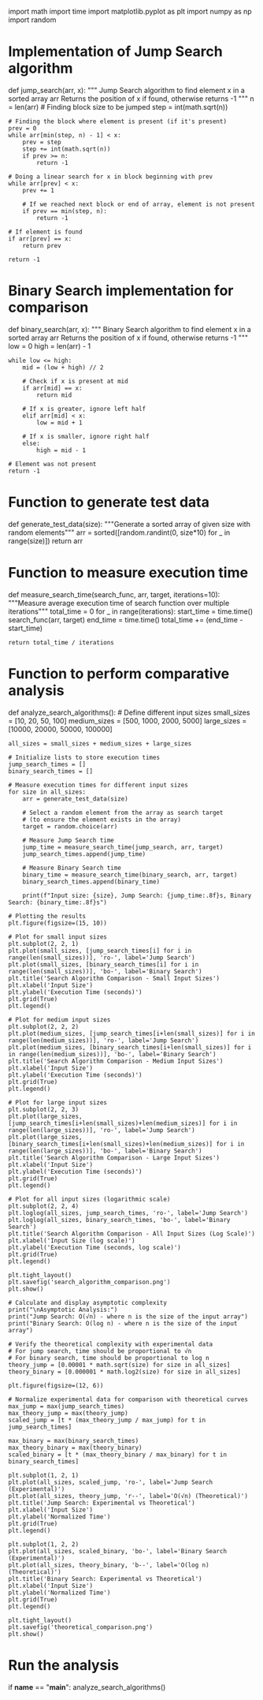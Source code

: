 import math
import time
import matplotlib.pyplot as plt
import numpy as np
import random

# Implementation of Jump Search algorithm
def jump_search(arr, x):
    """
    Jump Search algorithm to find element x in a sorted array arr
    Returns the position of x if found, otherwise returns -1
    """
    n = len(arr)
    # Finding block size to be jumped
    step = int(math.sqrt(n))
    
    # Finding the block where element is present (if it's present)
    prev = 0
    while arr[min(step, n) - 1] < x:
        prev = step
        step += int(math.sqrt(n))
        if prev >= n:
            return -1
    
    # Doing a linear search for x in block beginning with prev
    while arr[prev] < x:
        prev += 1
        
        # If we reached next block or end of array, element is not present
        if prev == min(step, n):
            return -1
    
    # If element is found
    if arr[prev] == x:
        return prev
    
    return -1

# Binary Search implementation for comparison
def binary_search(arr, x):
    """
    Binary Search algorithm to find element x in a sorted array arr
    Returns the position of x if found, otherwise returns -1
    """
    low = 0
    high = len(arr) - 1
    
    while low <= high:
        mid = (low + high) // 2
        
        # Check if x is present at mid
        if arr[mid] == x:
            return mid
        
        # If x is greater, ignore left half
        elif arr[mid] < x:
            low = mid + 1
        
        # If x is smaller, ignore right half
        else:
            high = mid - 1
    
    # Element was not present
    return -1

# Function to generate test data
def generate_test_data(size):
    """Generate a sorted array of given size with random elements"""
    arr = sorted([random.randint(0, size*10) for _ in range(size)])
    return arr

# Function to measure execution time
def measure_search_time(search_func, arr, target, iterations=10):
    """Measure average execution time of search function over multiple iterations"""
    total_time = 0
    for _ in range(iterations):
        start_time = time.time()
        search_func(arr, target)
        end_time = time.time()
        total_time += (end_time - start_time)
    
    return total_time / iterations

# Function to perform comparative analysis
def analyze_search_algorithms():
    # Define different input sizes
    small_sizes = [10, 20, 50, 100]
    medium_sizes = [500, 1000, 2000, 5000]
    large_sizes = [10000, 20000, 50000, 100000]
    
    all_sizes = small_sizes + medium_sizes + large_sizes
    
    # Initialize lists to store execution times
    jump_search_times = []
    binary_search_times = []
    
    # Measure execution times for different input sizes
    for size in all_sizes:
        arr = generate_test_data(size)
        
        # Select a random element from the array as search target
        # (to ensure the element exists in the array)
        target = random.choice(arr)
        
        # Measure Jump Search time
        jump_time = measure_search_time(jump_search, arr, target)
        jump_search_times.append(jump_time)
        
        # Measure Binary Search time
        binary_time = measure_search_time(binary_search, arr, target)
        binary_search_times.append(binary_time)
        
        print(f"Input size: {size}, Jump Search: {jump_time:.8f}s, Binary Search: {binary_time:.8f}s")
    
    # Plotting the results
    plt.figure(figsize=(15, 10))
    
    # Plot for small input sizes
    plt.subplot(2, 2, 1)
    plt.plot(small_sizes, [jump_search_times[i] for i in range(len(small_sizes))], 'ro-', label='Jump Search')
    plt.plot(small_sizes, [binary_search_times[i] for i in range(len(small_sizes))], 'bo-', label='Binary Search')
    plt.title('Search Algorithm Comparison - Small Input Sizes')
    plt.xlabel('Input Size')
    plt.ylabel('Execution Time (seconds)')
    plt.grid(True)
    plt.legend()
    
    # Plot for medium input sizes
    plt.subplot(2, 2, 2)
    plt.plot(medium_sizes, [jump_search_times[i+len(small_sizes)] for i in range(len(medium_sizes))], 'ro-', label='Jump Search')
    plt.plot(medium_sizes, [binary_search_times[i+len(small_sizes)] for i in range(len(medium_sizes))], 'bo-', label='Binary Search')
    plt.title('Search Algorithm Comparison - Medium Input Sizes')
    plt.xlabel('Input Size')
    plt.ylabel('Execution Time (seconds)')
    plt.grid(True)
    plt.legend()
    
    # Plot for large input sizes
    plt.subplot(2, 2, 3)
    plt.plot(large_sizes, [jump_search_times[i+len(small_sizes)+len(medium_sizes)] for i in range(len(large_sizes))], 'ro-', label='Jump Search')
    plt.plot(large_sizes, [binary_search_times[i+len(small_sizes)+len(medium_sizes)] for i in range(len(large_sizes))], 'bo-', label='Binary Search')
    plt.title('Search Algorithm Comparison - Large Input Sizes')
    plt.xlabel('Input Size')
    plt.ylabel('Execution Time (seconds)')
    plt.grid(True)
    plt.legend()
    
    # Plot for all input sizes (logarithmic scale)
    plt.subplot(2, 2, 4)
    plt.loglog(all_sizes, jump_search_times, 'ro-', label='Jump Search')
    plt.loglog(all_sizes, binary_search_times, 'bo-', label='Binary Search')
    plt.title('Search Algorithm Comparison - All Input Sizes (Log Scale)')
    plt.xlabel('Input Size (log scale)')
    plt.ylabel('Execution Time (seconds, log scale)')
    plt.grid(True)
    plt.legend()
    
    plt.tight_layout()
    plt.savefig('search_algorithm_comparison.png')
    plt.show()
    
    # Calculate and display asymptotic complexity
    print("\nAsymptotic Analysis:")
    print("Jump Search: O(√n) - where n is the size of the input array")
    print("Binary Search: O(log n) - where n is the size of the input array")
    
    # Verify the theoretical complexity with experimental data
    # For jump search, time should be proportional to √n
    # For binary search, time should be proportional to log n
    theory_jump = [0.00001 * math.sqrt(size) for size in all_sizes]
    theory_binary = [0.000001 * math.log2(size) for size in all_sizes]
    
    plt.figure(figsize=(12, 6))
    
    # Normalize experimental data for comparison with theoretical curves
    max_jump = max(jump_search_times)
    max_theory_jump = max(theory_jump)
    scaled_jump = [t * (max_theory_jump / max_jump) for t in jump_search_times]
    
    max_binary = max(binary_search_times)
    max_theory_binary = max(theory_binary)
    scaled_binary = [t * (max_theory_binary / max_binary) for t in binary_search_times]
    
    plt.subplot(1, 2, 1)
    plt.plot(all_sizes, scaled_jump, 'ro-', label='Jump Search (Experimental)')
    plt.plot(all_sizes, theory_jump, 'r--', label='O(√n) (Theoretical)')
    plt.title('Jump Search: Experimental vs Theoretical')
    plt.xlabel('Input Size')
    plt.ylabel('Normalized Time')
    plt.grid(True)
    plt.legend()
    
    plt.subplot(1, 2, 2)
    plt.plot(all_sizes, scaled_binary, 'bo-', label='Binary Search (Experimental)')
    plt.plot(all_sizes, theory_binary, 'b--', label='O(log n) (Theoretical)')
    plt.title('Binary Search: Experimental vs Theoretical')
    plt.xlabel('Input Size')
    plt.ylabel('Normalized Time')
    plt.grid(True)
    plt.legend()
    
    plt.tight_layout()
    plt.savefig('theoretical_comparison.png')
    plt.show()

# Run the analysis
if __name__ == "__main__":
    analyze_search_algorithms()


